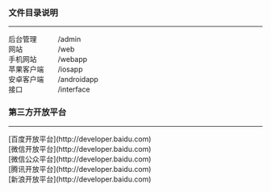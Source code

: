 ### 文件目录说明
<hr/>
后台管理　　　/admin<br/>
网站　　　　　/web<br/>
手机网站　　　/webapp<br/>
苹果客户端　　/iosapp<br/>
安卓客户端　　/androidapp<br/>
接口　　　　　/interface<br/>

### 第三方开放平台
<hr/>
[百度开放平台](http://developer.baidu.com)<br/>
[微信开放平台](http://developer.baidu.com)<br/>
[微信公众平台](http://developer.baidu.com)<br/>
[腾讯开放平台](http://developer.baidu.com)<br/>
[新浪开放平台](http://developer.baidu.com)<br/>